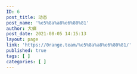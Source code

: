 ```yaml
---
ID: 6
post_title: 动态
post_name: '%e5%8a%a8%e6%80%81'
author: 大蝉
post_date: 2021-08-05 14:15:13
layout: page
link: 'https://0range.team/%e5%8a%a8%e6%80%81/'
published: true
tags: [ ]
categories: [ ]
---
```

